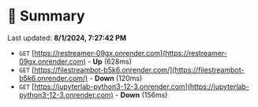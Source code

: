 # 📖 Summary
Last updated: **8/1/2024, 7:27:42 PM**

- `GET` [https://restreamer-09gx.onrender.com](https://restreamer-09gx.onrender.com) - **Up** (628ms)
- `GET` [https://filestreambot-b5k6.onrender.com/](https://filestreambot-b5k6.onrender.com/) - **Down** (120ms)
- `GET` [https://jupyterlab-python3-12-3.onrender.com](https://jupyterlab-python3-12-3.onrender.com) - **Down** (156ms)
